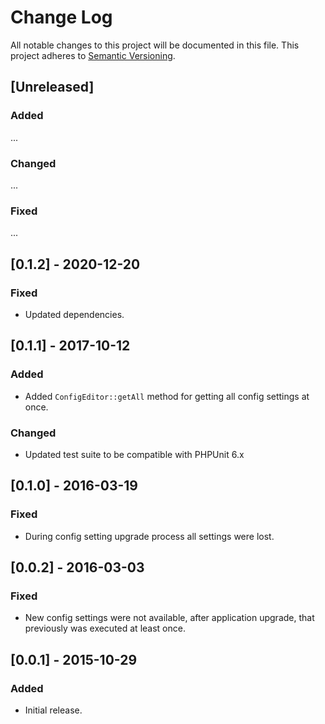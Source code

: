 # Change Log
All notable changes to this project will be documented in this file.
This project adheres to [Semantic Versioning](http://semver.org/).

## [Unreleased]
### Added
...

### Changed
...

### Fixed
...

## [0.1.2] - 2020-12-20
### Fixed
- Updated dependencies.

## [0.1.1] - 2017-10-12
### Added
- Added `ConfigEditor::getAll` method for getting all config settings at once.

### Changed
- Updated test suite to be compatible with PHPUnit 6.x

## [0.1.0] - 2016-03-19
### Fixed
- During config setting upgrade process all settings were lost.

## [0.0.2] - 2016-03-03
### Fixed
- New config settings were not available, after application upgrade, that previously was executed at least once.

## [0.0.1] - 2015-10-29
### Added
- Initial release.
